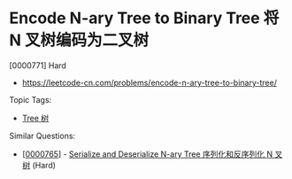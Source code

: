 # Encode N-ary Tree to Binary Tree 将 N 叉树编码为二叉树

[0000771] Hard

- https://leetcode-cn.com/problems/encode-n-ary-tree-to-binary-tree/

Topic Tags:

- [Tree 树](https://leetcode-cn.com/tag/tree/)

Similar Questions:

- [[0000765](https://leetcode-cn.com/problems/serialize-and-deserialize-n-ary-tree/)] - [Serialize and Deserialize N-ary Tree 序列化和反序列化 N 叉树](./0000765.serialize-and-deserialize-n-ary-tree.md) (Hard)
